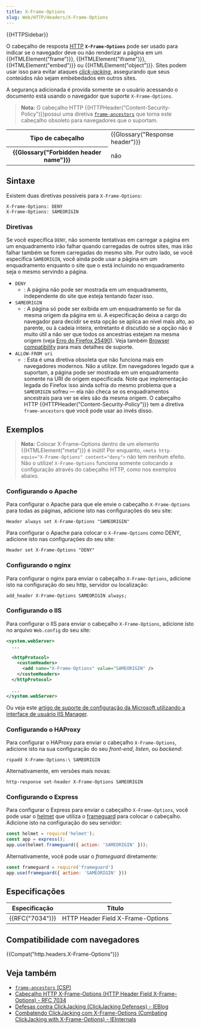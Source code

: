 ```yaml
---
title: X-Frame-Options
slug: Web/HTTP/Headers/X-Frame-Options
---
```


{{HTTPSidebar}}

O cabeçalho de resposta [HTTP](/pt-BR/docs/Web/HTTP) **`X-Frame-Options`** pode ser usado para indicar se o navegador deve ou não renderizar a página em um {{HTMLElement("frame")}}, {{HTMLElement("iframe")}}, {{HTMLElement("embed")}} ou {{HTMLElement("object")}}. Sites podem usar isso para evitar ataques _[click-jacking](/pt-BR/docs/Web/Security/Types_of_attacks#Click-jacking)_, assegurando que seus conteúdos não sejam embebedados em outros sites.

A segurança adicionada é provida somente se o usuário acessando o documento está usando o navegador que suporte `X-Frame-Options`.

> **Nota:** O cabeçalho HTTP {{HTTPHeader("Content-Security-Policy")}}possui uma diretiva [`frame-ancestors`](/docs/Web/HTTP/Headers/Content-Security-Policy/frame-ancestors) que torna este cabeçalho obsoleto para navegadores que o suportam.

<table class="properties">
  <tbody>
    <tr>
      <th scope="row">Tipo de cabeçalho</th>
      <td>{{Glossary("Response header")}}</td>
    </tr>
    <tr>
      <th scope="row">{{Glossary("Forbidden header name")}}</th>
      <td>não</td>
    </tr>
  </tbody>
</table>

## Sintaxe

Existem duas diretivas possíveis para `X-Frame-Options`:

```
X-Frame-Options: DENY
X-Frame-Options: SAMEORIGIN
```

### Diretivas

Se você especifica `DENY`, não somente tentativas em carregar a página em um enquadramento irão falhar quando carregadas de outros sites, mas irão falhar também se forem carregadas do mesmo site. Por outro lado, se você especifica `SAMEORIGIN`, você ainda pode usar a página em um enquadramento enquanto o site que o está incluindo no enquadramento seja o mesmo servindo a página.

- `DENY`
  - : A página não pode ser mostrada em um enquadramento, independente do site que esteja tentando fazer isso.
- `SAMEORIGIN`
  - : A página só pode ser exibida em um enquadramento se for da mesma origem da página em si. A especificação deixa a cargo do navegador para decidir se esta opção se aplica ao nível mais alto, ao parente, ou à cadeia inteira, entretanto é discutido se a opção não é muito útil a não ser que todos os ancestrias estejam na mesma origem (veja [Erro do Firefox 25490](https://bugzil.la/25490)). Veja também [Browser compatibility](#browser_compatibility) para mais detalhes de suporte.
- `ALLOW-FROM uri`
  - : Esta é uma diretiva obsoleta que não funciona mais em navegadores modernos. Não a utilize. Em navegadores legado que a suportam, a página pode ser mostrada em um enquadramento somente na URI de origem especificada. Note que implementação legada do Firefox isso ainda sofria do mesmo problema que a `SAMEORIGIN` sofreu — ela não checa se os enquadramentos ancestrais para ver se eles são da mesma origem. O cabeçalho HTTP {{HTTPHeader("Content-Security-Policy")}} tem a diretiva `frame-ancestors` que você pode usar ao invés disso.

## Exemplos

> **Nota:** Colocar X-Frame-Options dentro de um elemento {{HTMLElement("meta")}} é inútil! Por enquanto, `<meta http-equiv="X-Frame-Options" content="deny">` não tem nenhum efeito. Não o utilize! `X-Frame-Options` funciona somente colocando a configuração através do cabeçalho HTTP, como nos exemplos abaixo.

### Configurando o Apache

Para configurar o Apache para que ele envie o cabeçalho `X-Frame-Options` para todas as páginas, adicione isto nas configurações do seu site:

```
Header always set X-Frame-Options "SAMEORIGIN"
```

Para configurar o Apache para colocar o `X-Frame-Options` como DENY, adicione isto nas configurações do seu site:

```
Header set X-Frame-Options "DENY"
```

### Configurando o nginx

Para configurar o nginx para enviar o cabeçalho `X-Frame-Options`, adicione isto na configuração do seu http, servidor ou localização:

```
add_header X-Frame-Options SAMEORIGIN always;
```

### Configurando o IIS

Para configurar o IIS para enviar o cabeçalho `X-Frame-Options`, adicione isto no arquivo `Web.config` do seu site:

```xml
<system.webServer>
  ...

  <httpProtocol>
    <customHeaders>
      <add name="X-Frame-Options" value="SAMEORIGIN" />
    </customHeaders>
  </httpProtocol>

  ...
</system.webServer>
```

Ou veja este [artigo de suporte de configuração da Microsoft utilizando a interface de usuário IIS Manager](https://support.office.com/en-us/article/Mitigating-framesniffing-with-the-X-Frame-Options-header-1911411b-b51e-49fd-9441-e8301dcdcd79).

### Configurando o HAProxy

Para configurar o HAProxy para enviar o cabeçalho `X-Frame-Options`, adicione isto na sua configuração do seu _front-end_, _listen_, ou _backend_:

```
rspadd X-Frame-Options:\ SAMEORIGIN
```

Alternativamente, em versões mais novas:

```
http-response set-header X-Frame-Options SAMEORIGIN
```

### Configurando o Express

Para configurar o Express para enviar o cabeçalho `X-Frame-Options`, você pode usar o [helmet](https://helmetjs.github.io/) que utiliza o [frameguard](https://helmetjs.github.io/docs/frameguard/) para colocar o cabeçalho. Adicione isto na configuração do seu servidor:

```js
const helmet = require('helmet');
const app = express();
app.use(helmet.frameguard({ action: 'SAMEORIGIN' }));
```

Alternativamente, você pode usar o _frameguard_ diretamente:

```js
const frameguard = require('frameguard')
app.use(frameguard({ action: 'SAMEORIGIN' }))
```

## Especificações

| Especificação        | Título                            |
| -------------------- | --------------------------------- |
| {{RFC("7034")}} | HTTP Header Field X-Frame-Options |

## Compatibilidade com navegadores

{{Compat("http.headers.X-Frame-Options")}}

## Veja também

- [`frame-ancestors` (CSP)](/docs/Web/HTTP/Headers/Content-Security-Policy/frame-ancestors)
- [Cabeçalho HTTP X-Frame-Options (HTTP Header Field X-Frame-Options) - RFC 7034](https://tools.ietf.org/html/rfc7034)
- [Defesas contra ClickJacking (ClickJacking Defenses) - IEBlog](https://blogs.msdn.com/b/ie/archive/2009/01/27/ie8-security-part-vii-clickjacking-defenses.aspx)
- [Combatendo ClickJacking com X-Frame-Options (Combating ClickJacking with X-Frame-Options) - IEInternals](https://blogs.msdn.com/b/ieinternals/archive/2010/03/30/combating-clickjacking-with-x-frame-options.aspx)
